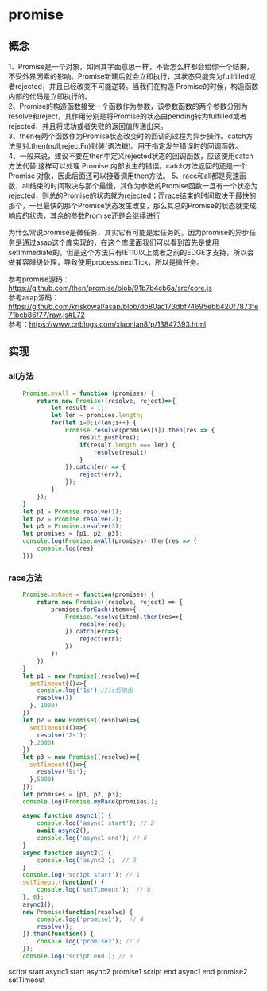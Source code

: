 # promise

## 概念

1、Promise是一个对象，如同其字面意思一样，不管怎么样都会给你一个结果，不受外界因素的影响。Promise新建后就会立即执行，其状态只能变为fullfilled或者rejected，并且已经改变不可能逆转。当我们在构造 Promise的时候，构造函数内部的代码是立即执行的。  
2、Promise的构造函数接受一个函数作为参数，该参数函数的两个参数分别为resolve和reject，其作用分别是将Promise的状态由pending转为fulfilled或者rejected，并且将成功或者失败的返回值传递出来。  
3、then有两个函数作为Promise状态改变时的回调的过程为异步操作。catch方法是对.then(null,rejectFn)封装(语法糖)。用于指定发生错误时的回调函数。  
4、一般来说，建议不要在then中定义rejected状态的回调函数，应该使用catch方法代替,这样可以处理 Promise 内部发生的错误。catch方法返回的还是一个 Promise 对象，因此后面还可以接着调用then方法。
5、race和all都是竞速函数，all结束的时间取决与那个最慢，其作为参数的Promise函数一旦有一个状态为rejected，则总的Promise的状态就为rejected；而race结束的时间取决于最快的那个，一旦最快的那个Promise状态发生改变，那么其总的Promise的状态就变成响应的状态，其余的参数Promise还是会继续进行  

为什么常说promise是微任务，其实它有可能是宏任务的，因为promise的异步任务是通过asap这个库实现的，在这个库里面我们可以看到首先是使用setImmediate的，但是这个方法只有IE110以上或者之前的EDGE才支持，所以会做兼容降级处理，导致使用process.nextTick，所以是微任务。

参考promise源码：https://github.com/then/promise/blob/91b7b4cb6a/src/core.js  
参考asap源码：https://github.com/kriskowal/asap/blob/db80ac173dbf74695ebb420f7873fe71bcb86f77/raw.js#L72  
参考：https://www.cnblogs.com/xiaonian8/p/13847393.html  

## 实现

### all方法

```js
    Promise.myAll = function (promises) {
        return new Promise((resolve, reject)=>{
            let result = [];
            let len = promises.length;
            for(let i=0;i<len;i++) {
                Promise.resolve(promises[i]).then(res => {
                    result.push(res);
                    if(result.length === len) {
                        resolve(result)
                    }
                }).catch(err => {
                    reject(err);
                });
            }
        });
    }
    let p1 = Promise.resolve(1);
    let p2 = Promise.resolve(2);
    let p3 = Promise.resolve(3);
    let promises = [p1, p2, p3];
    console.log(Promise.myAll(promises).then(res => {
        console.log(res)
    }))
```

### race方法

```js
    Promise.myRace = function(promises) {
        return new Promise((resolve, reject) => {
            promises.forEach(item=>{
                Promise.resolve(item).then(res=>{
                    resolve(res);
                }).catch(err=>{
                    reject(err);
                })
            })
        })
    }
    let p1 = new Promise((resolve)=>{
      setTimeout(()=>{
        console.log('1s');//1s后输出
        resolve(1)
      }, 1000)
    })
    let p2 = new Promise((resolve)=>{
      setTimeout(()=>{
        resolve('2s');
      },2000)
    })
    let p3 = new Promise((resolve)=>{
      setTimeout(()=>{
        resolve('5s');
      },5000)
    });
    let promises = [p1, p2, p3];
    console.log(Promise.myRace(promises));
```

```js
    async function async1() {
        console.log('async1 start'); // 2
        await async2();
        console.log('async1 end'); // 6
    }
    async function async2() {
        console.log('async2');  // 3
    }
    console.log('script start'); // 1
    setTimeout(function() {
        console.log('setTimeout');  // 8
    }, 0);
    async1();
    new Promise(function(resolve) {
        console.log('promise1');  // 4
        resolve();
    }).then(function() {
        console.log('promise2'); // 7
    });
    console.log('script end'); // 5
```

script start
async1 start
async2
promise1
script end
async1 end
promise2
setTimeout
